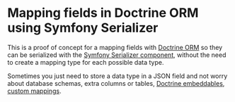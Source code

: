 # Mapping fields in Doctrine ORM using Symfony Serializer

This is a proof of concept for a mapping fields with [Doctrine ORM][doctrine-orm] so they can be serialized with the [Symfony Serializer component][symfony-serializer], without the need to create a mapping type for each possible data type.

Sometimes you just need to store a data type in a JSON field and not worry about database schemas, extra columns or tables, [Doctrine embeddables][doctrine-orm-embeddables], [custom mappings][doctrine-orm-mapping-types].


[doctrine-orm]: https://www.doctrine-project.org/projects/doctrine-orm/en/2.10/index.html
[doctrine-orm-embeddables]: https://www.doctrine-project.org/projects/doctrine-orm/en/2.10/tutorials/embeddables.html
[doctrine-orm-mapping-types]: https://www.doctrine-project.org/projects/doctrine-orm/en/2.10/cookbook/custom-mapping-types.html
[symfony-serializer]: https://symfony.com/doc/current/components/serializer.html
